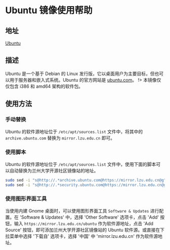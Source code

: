 # Ubuntu 镜像使用帮助

## 地址

[Ubuntu](https://mirror.lzu.edu.cn/ubuntu/)

## 描述

Ubuntu 是一个基于 Debian 的 Linux 发行版，它以桌面用户为主要目标，但也可以用于服务器和嵌入式系统。Ubuntu 的官方网站是 [ubuntu.com](https://ubuntu.com/)。
!> 本镜像仅仅包含 i386 和 amd64 架构的软件包。

## 使用方法

### 手动替换

Ubuntu 的软件源地址位于 `/etc/apt/sources.list` 文件中，将其中的 `archive.ubuntu.com` 替换为 `mirror.lzu.edu.cn` 即可。

### 使用脚本

Ubuntu 的软件源地址位于 `/etc/apt/sources.list` 文件中，使用下面的脚本可以自动替换为兰州大学开源社区镜像站的地址。

```bash
sudo sed -i "s@http://.*archive.ubuntu.com@https://mirror.lzu.edu.cn@g" /etc/apt/sources.list
sudo sed -i "s@http://.*security.ubuntu.com@https://mirror.lzu.edu.cn@g" /etc/apt/sources.list
```

### 使用图形界面工具

当使用内建 Gnome 桌面时，可以使用图形界面工具 `Software & Updates` 进行配置。在 'Software & Updates' 中，选择 'Other Software' 选项卡，点击 'Add' 按钮，输入 `https://mirror.lzu.edu.cn/ubuntu` 作为软件源地址，点击 'Add Source' 按钮，即可添加兰州大学开源社区镜像站的 Ubuntu 软件源。或直接在下拉菜单中选择 '下载自' 选项卡，选择 '中国' 中 'mirror.lzu.edu.cn' 作为软件源地址。
